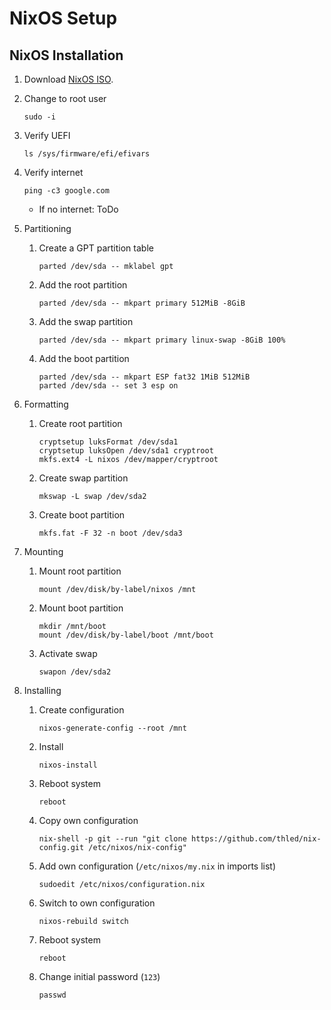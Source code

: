 # NixOS Setup

## NixOS Installation

1. Download [NixOS ISO][nixos].
1. Change to root user

    ```shell
    sudo -i
    ```

1. Verify UEFI

    ```shell
    ls /sys/firmware/efi/efivars
    ```

1. Verify internet

    ```shell
    ping -c3 google.com
    ```

    - If no internet: ToDo
1. Partitioning
    1. Create a GPT partition table

        ```shell
        parted /dev/sda -- mklabel gpt
        ```

    1. Add the root partition

        ```shell
        parted /dev/sda -- mkpart primary 512MiB -8GiB
        ```

    1. Add the swap partition

        ```shell
        parted /dev/sda -- mkpart primary linux-swap -8GiB 100%
        ```

    1. Add the boot partition

        ```shell
        parted /dev/sda -- mkpart ESP fat32 1MiB 512MiB
        parted /dev/sda -- set 3 esp on
        ```

1. Formatting
    1. Create root partition

        ```shell
        cryptsetup luksFormat /dev/sda1
        cryptsetup luksOpen /dev/sda1 cryptroot
        mkfs.ext4 -L nixos /dev/mapper/cryptroot
        ```

    1. Create swap partition

        ```shell
        mkswap -L swap /dev/sda2
        ```

    1. Create boot partition

        ```shell
        mkfs.fat -F 32 -n boot /dev/sda3
        ```

1. Mounting
    1. Mount root partition

        ```shell
        mount /dev/disk/by-label/nixos /mnt
        ```

    1. Mount boot partition

        ```shell
        mkdir /mnt/boot
        mount /dev/disk/by-label/boot /mnt/boot
        ```

    1. Activate swap

        ```shell
        swapon /dev/sda2
        ```

1. Installing
    1. Create configuration

        ```shell
        nixos-generate-config --root /mnt
        ```

    1. Install

        ```shell
        nixos-install
        ```
            
    1. Reboot system

        ```shell
        reboot
        ```

    1. Copy own configuration

        ```shell
        nix-shell -p git --run "git clone https://github.com/thled/nix-config.git /etc/nixos/nix-config"
        ```

    1. Add own configuration (`/etc/nixos/my.nix` in imports list)

        ```shell
        sudoedit /etc/nixos/configuration.nix
        ```

    1. Switch to own configuration

        ```shell
        nixos-rebuild switch
        ```

    1. Reboot system

        ```shell
        reboot
        ```

    1. Change initial password (`123`)

        ```shell
        passwd
        ```

[nixos]: https://nixos.org/download.html#nixos-iso

